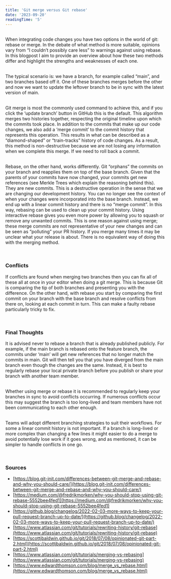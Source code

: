 ```yaml
---
title: 'Git merge versus Git rebase'
date: '2023-09-20'
readingTime: '5'
---
```


&nbsp;  
When integrating code changes you have two options in the world of git: rebase or merge. In the debate of what method is more suitable, opinions vary from “I couldn’t possibly care less” to warnings against using rebase. In this blogpost I aim to provide an overview about how these two methods differ and highlight the strengths and weaknesses of each one. 

&nbsp;  
The typical scenario is: we have a branch, for example called “main”, and two branches based off it. One of these branches merges before the other and now we want to update the leftover branch to be in sync with the latest version of main. 

&nbsp;  
Git merge is most the commonly used command to achieve this, and if you click the ‘update branch’ button in GitHub this is the default. This algorithm merges two histories together, respecting the original timeline upon which the commits took place. In addition to the commits that make up our code changes, we also add a ‘merge commit’ to the commit history that represents this operation. This results in what can be described as a “diamond-shaped” or “train-tracks” history of code changes. As a result, this method is non-destructive because we are not losing any information when we complete this merge. If we need to roll back a commit.

&nbsp;  
Rebase, on the other hand, works differently. Git “orphans” the commits on your branch and reapplies them on top of the base branch. Given that the parents of your commits have now changed, your commits get new references (see Merkle Trees which explain the reasoning behind this). They are new commits. This is a destructive operation in the sense that we are changing our development history. You can no longer see the context of when your changes were incorporated into the base branch. Instead, we end up with a linear commit history and there is no “merge commit”. In this way, rebasing can be used to clean up your commit history. Using interactive rebase gives you even more power by allowing you to squash or remove any unwanted commits. This is one reason against using merge; these merge commits are not representative of your new changes and can be seen as “polluting” your PR history. If you merge many times it may be unclear what your release is about. There is no equivalent way of doing this with the merging method.

&nbsp;  
### **Conflicts**
If conflicts are found when merging two branches then you can fix all of these all at once in your editor when doing a git merge. This is because Git is comparing the tip of both branches and presenting you with the difference. On the other hand, with rebase you start by comparing the first commit on your branch with the base branch and resolve conflicts from there on, looking at each commit in turn. This can make a faulty rebase particularly tricky to fix. 

&nbsp;  
### **Final Thoughts**
It is advised never to rebase a branch that is already published publicly. For example, if the main branch is rebased onto the feature branch, the commits under ‘main’ will get new references that no longer match the commits in main. Git will then tell you that you have diverged from the main branch even though the changes are the same. Instead, it is best to regularly rebase your local private branch before you publish or share your branch with another team member.

&nbsp;  
Whether using merge or rebase it is recommended to regularly keep your branches in sync to avoid conflicts occurring. If numerous conflicts occur this may suggest the branch is too long-lived and team members have not been communicating to each other enough. 

&nbsp;  
Teams will adopt different branching strategies to suit their workflows. For some a linear commit history is not important. If a branch is long-lived or more complex than changing a few lines it might easier to do a merge to avoid potentially lose work if it goes wrong, and as mentioned, it can be simpler to handle conflicts in one go.

&nbsp;  
### **Sources**
* [https://blog.git-init.com/differences-between-git-merge-and-rebase-and-why-you-should-care/](https://blog.git-init.com/differences-between-git-merge-and-rebase-and-why-you-should-care/)
* [https://medium.com/@fredrikmorken/why-you-should-stop-using-git-rebase-5552bee4fed1](https://medium.com/@fredrikmorken/why-you-should-stop-using-git-rebase-5552bee4fed1)
* [https://github.blog/changelog/2022-02-03-more-ways-to-keep-your-pull-request-branch-up-to-date/](https://github.blog/changelog/2022-02-03-more-ways-to-keep-your-pull-request-branch-up-to-date/)
* [https://www.atlassian.com/git/tutorials/rewriting-history/git-rebase](https://www.atlassian.com/git/tutorials/rewriting-history/git-rebase)
* [https://scottjbaldwin.github.io/git/2018/07/08/opinionated-git-part-2.html](https://scottjbaldwin.github.io/git/2018/07/08/opinionated-git-part-2.html)
* [https://www.atlassian.com/git/tutorials/merging-vs-rebasing](https://www.atlassian.com/git/tutorials/merging-vs-rebasing)
* [https://www.edwardthomson.com/blog/merge_vs_rebase.html](https://www.edwardthomson.com/blog/merge_vs_rebase.html)

